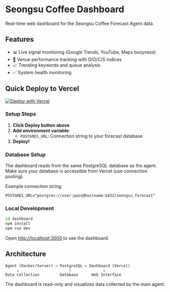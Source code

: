 # Seongsu Coffee Dashboard

Real-time web dashboard for the Seongsu Coffee Forecast Agent data.

## Features

- 📊 Live signal monitoring (Google Trends, YouTube, Maps busyness)
- 🏪 Venue performance tracking with D/O/C/S indices
- 📈 Trending keywords and queue analysis
- ✅ System health monitoring

## Quick Deploy to Vercel

[![Deploy with Vercel](https://vercel.com/button)](https://vercel.com/new/clone?repository-url=https://github.com/Barac9492/seongsucoffee-1/tree/main/dashboard)

### Setup Steps

1. **Click Deploy button above**
2. **Add environment variable**:
   - `POSTGRES_URL`: Connection string to your forecast database
3. **Deploy!**

### Database Setup

The dashboard reads from the same PostgreSQL database as the agent. Make sure your database is accessible from Vercel (use connection pooling).

Example connection string:
```
POSTGRES_URL="postgres://user:pass@hostname:5432/seongsu_forecast"
```

### Local Development

```bash
cd dashboard
npm install
npm run dev
```

Open [http://localhost:3000](http://localhost:3000) to see the dashboard.

## Architecture

```
Agent (Docker/Server) → PostgreSQL ← Dashboard (Vercel)
     ↓                      ↑              ↓
Data Collection         Database      Web Interface
```

The dashboard is read-only and visualizes data collected by the main agent.